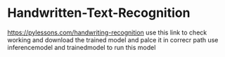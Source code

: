 # Handwritten-Text-Recognition
https://pylessons.com/handwriting-recognition use this link to check working and download the trained model and palce it in correcr path
use inferencemodel and trainedmodel to run this model
